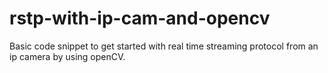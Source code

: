 # rstp-with-ip-cam-and-opencv
Basic code snippet to get started with real time streaming protocol from an ip camera by using openCV.
